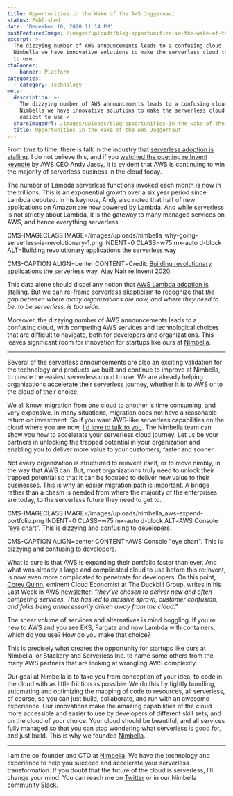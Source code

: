 ```yaml
---
title: Opportunities in the Wake of the AWS Juggernaut
status: Published
date: 'December 10, 2020 11:14 PM'
postFeaturedImage: /images/uploads/blog-opportunities-in-the-wake-of-the-aws-juggernaut_900.jpg
excerpt: >-
  The dizzying number of AWS announcements leads to a confusing cloud. At
  Nimbella we have innovative solutions to make the serverless cloud the easiest
  to use.
ctaBanner:
  - banner: Platform
categories:
  - category: Technology
meta:
  description: >-
    The dizzying number of AWS announcements leads to a confusing cloud. At
    Nimbella we have innovative solutions to make the serverless cloud the
    easiest to use ✔
  shareImageUrl: /images/uploads/blog-opportunities-in-the-wake-of-the-aws-juggernaut_900.jpg
  title: Opportunities in the Wake of the AWS Juggernaut
---
```

From time to time, there is talk in the industry that [serverless adoption is stalling](https://www.infoq.com/articles/serverless-stalled/). I do not believe this, and if you [watched the opening re:Invent keynote](https://virtual.awsevents.com/media/t/1_2dqukpps/186983933) by AWS CEO Andy Jassy, it is evident that AWS is continuing to win the majority of serverless business in the cloud today.

The number of Lambda serverless functions invoked each month is now in the trillions. This is an exponential growth over a six year period since Lambda debuted. In his keynote, Andy also noted that half of new applications on Amazon are now powered by Lambda. And while serverless is not strictly about Lambda, it is the gateway to many managed services on AWS, and hence everything serverless.

CMS-IMAGECLASS IMAGE=/images/uploads/nimbella_why-going-serverless-is-revolutionary-1.png INDENT=0 CLASS=w75 mx-auto d-block ALT=Building revolutionary applications the serverless way

CMS-CAPTION ALIGN=center CONTENT=Credit: [Building revolutionary applications the serverless way](https://virtual.awsevents.com/media/1_wrjleiff), Ajay Nair re:Invent 2020.

This data alone should dispel any notion that [AWS Lambda adoption is stalling](https://thenewstack.io/adoption-of-aws-lambda-serverless-stalls/). But we can re-frame serverless skepticism to recognize that _the gap between where many organizations are now, and where they need to be, to be serverless, is too wide_.

Moreover, the dizzying number of AWS announcements leads to a confusing cloud, with competing AWS services and technological choices that are difficult to navigate, both for developers and organizations. This leaves significant room for innovation for startups like ours at [Nimbella](https://nimbella.com).

- - -

Several of the serverless announcements are also an exciting validation for the technology and products we built and continue to improve at Nimbella, to create the easiest serverless cloud to use. We are already helping organizations accelerate their serverless journey, whether it is to AWS or to the cloud of their choice.

We all know, migration from one cloud to another is time consuming, and very expensive. In many situations, migration does not have a reasonable return on investment. So if you want AWS-like serverless capabilities on the cloud where you are now, [I'd love to talk to you](https://twitter.com/rabbah). The Nimbella team can show you how to accelerate your serverless cloud journey. Let us be your partners in unlocking the trapped potential in your organization and enabling you to deliver more value to your customers; faster and sooner.

Not every organization is structured to reinvent itself, or to move nimbly, in the way that AWS can. But, most organizations truly need to unlock their trapped potential so that it can be focused to deliver new value to their businesses. This is why an easier migration path is important. A bridge rather than a chasm is needed from where the majority of the enterprises are today, to the serverless future they need to get to.

CMS-IMAGECLASS IMAGE=/images/uploads/nimbella_aws-expend-portfolio.png INDENT=0 CLASS=w75 mx-auto d-block ALT=AWS Console “eye chart”. This is dizzying and confusing to developers.

CMS-CAPTION ALIGN=center CONTENT=AWS Console "eye chart". This is dizzying and confusing to developers.

What is sure is that AWS is expanding their portfolio faster than ever. And what was already a large and complicated cloud to use before this re:Invent, is now even more complicated to penetrate for developers. On this point, [Corey Quinn](https://www.lastweekinaws.com/about/), eminent Cloud Economist at The Duckbill Group, writes in his Last Week in AWS [newsletter](https://www.lastweekinaws.com/blog/the-google-disease-afflicting-aws/): _"they’ve chosen to deliver new and often competing services. This has led to massive sprawl, customer confusion, and folks being unnecessarily driven away from the cloud."_

The sheer volume of services and alternatives is mind boggling. If you're new to AWS and you see EKS, Fargate and now Lambda with containers, which do you use? How do you make that choice?

This is precisely what creates the opportunity for startups like ours at Nimbella, or Stackery and Serverless Inc. to name some others from the many AWS partners that are looking at wrangling AWS complexity.

Our goal at Nimbella is to take you from conception of your idea, to code in the cloud with as little friction as possible. We do this by tightly bundling, automating and optimizing the mapping of code to resources, all serverless, of course, so you can just build, collaborate, and run with an awesome experience. Our innovations make the amazing capabilities of the cloud more accessible and easier to use by developers of different skill sets, and on the cloud of your choice. Your cloud should be beautiful, and all services fully managed so that you can stop wondering what serverless is good for, and just build. This is why we founded [Nimbella](https://nimbella.com).

- - -

I am the co-founder and CTO at [Nimbella](https://nimbela.com). We have the technology and experience to help you succeed and accelerate your serverless transformation. If you doubt that the future of the cloud is serverless, I’ll change your mind. You can reach me on [Twitter](https://twitter.com/rabbah/) or in our Nimbella [community Slack](https://nimbella.com/slack).
